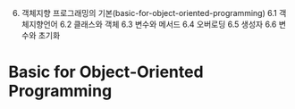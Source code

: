 6. 객체지향 프로그래밍의 기본(basic-for-object-oriented-programming)
6.1 객체지향언어
6.2 클래스와 객체
6.3 변수와 메서드
6.4 오버로딩
6.5 생성자
6.6 변수와 초기화

# Basic for Object-Oriented Programming
